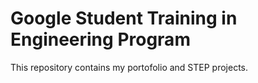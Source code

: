 # Google Student Training in Engineering Program

This repository contains my portofolio and STEP projects.
